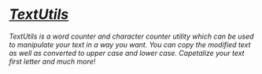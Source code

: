 # [*TextUtils*](https://ahsen-official.github.io/textutils_react-practice-project/)
*TextUtils is a word counter and character counter utility which can be used to manipulate your text in a way you want. You can copy the modified text as well as converted to upper case and lower case. Capetalize your text first letter and much more!*
